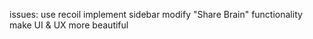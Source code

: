 issues:
use recoil
implement sidebar
modify "Share Brain" functionality
make UI & UX more beautiful
